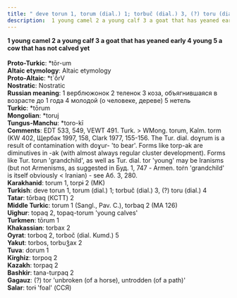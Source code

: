 ```yaml
---
title: " deve torun 1, torum (dial.) 1; torbuč (dial.) 3, (?) toru (dial.) 4"
description:  1 young camel 2 a young calf 3 a goat that has yeaned early 4 young 5 a cow that has not calved yet
---
```

<p data-pagefind-weight="0.5">
<strong> 1 young camel 2 a young calf 3 a goat that has yeaned early 4 young 5 a cow that has not calved yet</strong><br><br>
<strong>Proto-Turkic</strong>:  *tōr-um<br>
<strong>Altaic etymology</strong>:  Altaic etymology<br>
<strong> Proto-Altaic</strong>:  *t`ṓrV<br>
<strong>Nostratic</strong>:  Nostratic<br>
<strong>Russian meaning</strong>:  1 верблюжонок 2 теленок 3 коза, объягнившаяся в возрасте до 1 года 4 молодой (о человеке, дереве) 5 нетель<br>
<strong>Turkic</strong>:  *tōrum<br>
<strong>Mongolian</strong>:  *toruj<br>
<strong>Tungus-Manchu</strong>:  *toro-kī<br>
<strong>Comments</strong>:  EDT 533, 549, VEWT 491. Turk. > WMong. torum, Kalm. torm (KW 402, Щербак 1997, 158, Clark 1977, 155-156. The Tur. dial. doɣrum is a result of contamination with doɣur- 'to bear'. Forms like torp-ak are diminutives in -ak (with almost always regular cluster development). Forms like Tur. torun 'grandchild', as well as Tur. dial. tor 'young' may be Iranisms (but not Armenisms, as suggested in Буд. 1, 747 - Armen. toṙn 'grandchild' is itself obviously < Iranian) - see Аб. 3, 280.<br>
<strong>Karakhanid</strong>:  torum 1, torpɨ 2 (MK)<br>
<strong>Turkish</strong>:  deve torun 1, torum (dial.) 1; torbuč (dial.) 3, (?) toru (dial.) 4<br>
<strong>Tatar</strong>:  tōrbaq (КСТТ) 2<br>
<strong>Middle Turkic</strong>:  torum 1 (Sangl., Pav. C.), torbaq 2 (MA 126)<br>
<strong>Uighur</strong>:  topaq 2, topaq-torum 'young calves'<br>
<strong>Turkmen</strong>:  tōrum 1<br>
<strong>Khakassian</strong>:  torbax 2<br>
<strong>Oyrat</strong>:  torboq 2, torboč (dial. Kumd.) 5<br>
<strong>Yakut</strong>:  torbos, torbuǯax 2<br>
<strong>Tuva</strong>:  dorum 1<br>
<strong>Kirghiz</strong>:  torpoq 2<br>
<strong>Kazakh</strong>:  torpaq 2<br>
<strong>Bashkir</strong>:  tana-turpaq 2<br>
<strong>Gagauz</strong>:  (?) tor 'unbroken (of a horse), untrodden (of a path)'<br>
<strong>Salar</strong>:  torɨ 'foal' (ССЯ)<br>

</p>
